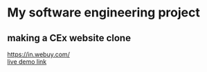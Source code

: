 <h1>My software engineering project</h1>


<h2>making a CEx website clone</h2>
<a href="https://in.webuy.com/" target="_blank">https://in.webuy.com/</a>

<div><a href="https://symphonious-haupia-f87b58.netlify.app/">live demo link</a></div>